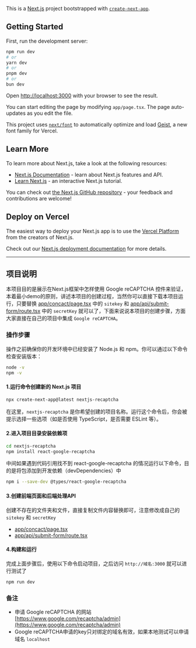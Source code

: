 This is a [Next.js](https://nextjs.org) project bootstrapped with [`create-next-app`](https://nextjs.org/docs/app/api-reference/cli/create-next-app).

## Getting Started

First, run the development server:

```bash
npm run dev
# or
yarn dev
# or
pnpm dev
# or
bun dev
```

Open [http://localhost:3000](http://localhost:3000) with your browser to see the result.

You can start editing the page by modifying `app/page.tsx`. The page auto-updates as you edit the file.

This project uses [`next/font`](https://nextjs.org/docs/app/building-your-application/optimizing/fonts) to automatically optimize and load [Geist](https://vercel.com/font), a new font family for Vercel.

## Learn More

To learn more about Next.js, take a look at the following resources:

- [Next.js Documentation](https://nextjs.org/docs) - learn about Next.js features and API.
- [Learn Next.js](https://nextjs.org/learn) - an interactive Next.js tutorial.

You can check out [the Next.js GitHub repository](https://github.com/vercel/next.js) - your feedback and contributions are welcome!

## Deploy on Vercel

The easiest way to deploy your Next.js app is to use the [Vercel Platform](https://vercel.com/new?utm_medium=default-template&filter=next.js&utm_source=create-next-app&utm_campaign=create-next-app-readme) from the creators of Next.js.

Check out our [Next.js deployment documentation](https://nextjs.org/docs/app/building-your-application/deploying) for more details.

----

## 项目说明

本项目目的是展示在Next.js框架中怎样使用 Google reCAPTCHA 控件来验证，本着最小demo的原则，讲述本项目的创建过程，当然你可以直接下载本项目运行，只要替换 [app/concact/page.tsx](https://github.com/AlbertGithubHome/nextjs-recaptcha/blob/master/app/contact/page.tsx) 中的 `sitekey` 和 [app/api/submit-form/route.tsx](https://github.com/AlbertGithubHome/nextjs-recaptcha/blob/master/app/api/submit-form/route.tsx) 中的 `secretKey` 就可以了，下面来说说本项目的创建步骤，方面大家直接在自己的项目中集成 `Google reCAPTCHA`。

### 操作步骤

操作之前确保你的开发环境中已经安装了 Node.js 和 npm。你可以通过以下命令检查安装版本：

```bash
node -v
npm -v
```

#### 1.运行命令创建新的 Next.js 项目

```bash
npx create-next-app@latest nextjs-recaptcha
```

在这里，`nextjs-recaptcha` 是你希望创建的项目名称。运行这个命令后，你会被提示选择一些选项（如是否使用 TypeScript，是否需要 ESLint 等）。

#### 2.进入项目目录安装依赖项

```bash
cd nextjs-recaptcha
npm install react-google-recaptcha
```

中间如果遇到代码引用找不到 react-google-recaptcha 的情况运行以下命令，目的是将包添加到开发依赖（devDependencies）中

```bash
npm i --save-dev @types/react-google-recaptcha
```

#### 3.创建前端页面和后端处理API

创建不存在的文件夹和文件，直接复制文件内容替换即可，注意修改成自己的`sitekey` 和 `secretKey`

- [app/concact/page.tsx](https://github.com/AlbertGithubHome/nextjs-recaptcha/blob/master/app/contact/page.tsx)
- [app/api/submit-form/route.tsx](https://github.com/AlbertGithubHome/nextjs-recaptcha/blob/master/app/api/submit-form/route.tsx)


#### 4.构建和运行

完成上面步骤后，使用以下命令启动项目，之后访问 `http://域名:3000` 就可以进行测试了

```bash
npm run dev
```

### 备注

- 申请 Google reCAPTCHA 的网站 [https://www.google.com/recaptcha/admin](https://www.google.com/recaptcha/admin)
- Google reCAPTCHA申请的key只对绑定的域名有效，如果本地测试可以申请域名 `localhost`